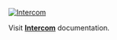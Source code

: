 [![Intercom](https://img.shields.io/badge/Help%20Center%20by%20Intercom-default?style=flat&logo=intercom&logoColor=%23fafafa&logoSize=auto&color=%2316100e)](https://developers.intercom.com/installing-intercom/web/installation)

Visit **[Intercom](https://developers.intercom.com/installing-intercom/web/installation)** documentation.
